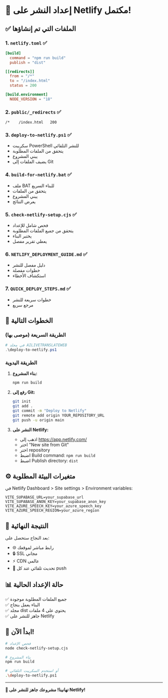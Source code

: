 # 🎉 إعداد النشر على Netlify مكتمل!

## ✅ الملفات التي تم إنشاؤها

### 1. `netlify.toml` ✅
```toml
[build]
  command = "npm run build"
  publish = "dist"

[[redirects]]
  from = "/*"
  to = "/index.html"
  status = 200

[build.environment]
  NODE_VERSION = "18"
```

### 2. `public/_redirects` ✅
```
/*    /index.html   200
```

### 3. `deploy-to-netlify.ps1` ✅
- سكريبت PowerShell للنشر التلقائي
- يتحقق من الملفات المطلوبة
- يبني المشروع
- يضيف الملفات إلى Git

### 4. `build-for-netlify.bat` ✅
- ملف BAT للبناء السريع
- يتحقق من الملفات
- يبني المشروع
- يعرض النتائج

### 5. `check-netlify-setup.cjs` ✅
- فحص شامل للإعداد
- يتحقق من جميع الملفات المطلوبة
- يختبر البناء
- يعطي تقرير مفصل

### 6. `NETLIFY_DEPLOYMENT_GUIDE.md` ✅
- دليل مفصل للنشر
- خطوات مفصلة
- استكشاف الأخطاء

### 7. `QUICK_DEPLOY_STEPS.md` ✅
- خطوات سريعة للنشر
- مرجع سريع

## 🔧 الخطوات التالية

### الطريقة السريعة (موصى بها)
```powershell
# في مجلد AILIVETRANSLATEWEB
.\deploy-to-netlify.ps1
```

### الطريقة اليدوية
1. **بناء المشروع:**
   ```bash
   npm run build
   ```

2. **رفع إلى Git:**
   ```bash
   git init
   git add .
   git commit -m "Deploy to Netlify"
   git remote add origin YOUR_REPOSITORY_URL
   git push -u origin main
   ```

3. **النشر على Netlify:**
   - اذهب إلى https://app.netlify.com/
   - اختر "New site from Git"
   - اختر repository
   - اضبط Build command: `npm run build`
   - اضبط Publish directory: `dist`

## ⚙️ متغيرات البيئة المطلوبة

في Netlify Dashboard > Site settings > Environment variables:

```
VITE_SUPABASE_URL=your_supabase_url
VITE_SUPABASE_ANON_KEY=your_supabase_anon_key
VITE_AZURE_SPEECH_KEY=your_azure_speech_key
VITE_AZURE_SPEECH_REGION=your_azure_region
```

## 🎯 النتيجة النهائية

بعد النجاح ستحصل على:
- 🌐 رابط مباشر لموقعك
- 🔒 SSL مجاني
- ⚡ CDN عالمي
- 🔄 تحديث تلقائي عند كل push

## 📊 حالة الإعداد الحالية

✅ جميع الملفات المطلوبة موجودة  
✅ البناء يعمل بنجاح  
✅ مجلد dist يحتوي على 4 ملفات  
✅ جاهز للنشر على Netlify  

## 🚀 ابدأ الآن!

```bash
# فحص الإعداد
node check-netlify-setup.cjs

# بناء المشروع
npm run build

# أو استخدم السكريبت التلقائي
.\deploy-to-netlify.ps1
```

---

**🎉 تهانينا! مشروعك جاهز للنشر على Netlify!** 